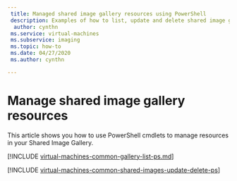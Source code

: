 ```yaml
---
 title: Managed shared image gallery resources using PowerShell
 description: Examples of how to list, update and delete shared image gallery resources using Azure PowerShell.
  author: cynthn
 ms.service: virtual-machines
 ms.subservice: imaging
 ms.topic: how-to
 ms.date: 04/27/2020
 ms.author: cynthn

---
```


# Manage shared image gallery resources

This article shows you how to use PowerShell cmdlets to manage resources in your Shared Image Gallery.


[!INCLUDE [virtual-machines-common-gallery-list-ps.md](../../includes/virtual-machines-common-gallery-list-ps.md)]

[!INCLUDE [virtual-machines-common-shared-images-update-delete-ps](../../includes/virtual-machines-common-shared-images-update-delete-ps.md)]







